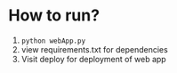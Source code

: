 # How to run?
1. `python webApp.py`
2. view requirements.txt for dependencies
3. Visit deploy for deployment of web app
